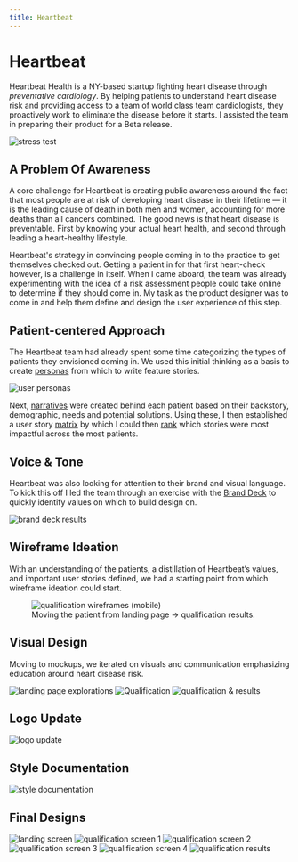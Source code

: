 ```yaml
---
title: Heartbeat
---
```


# Heartbeat

Heartbeat Health is a NY-based startup fighting heart disease through <em>preventative cardiology</em>. By helping patients to understand heart disease risk and providing access to a team of world class team cardiologists, they proactively work to eliminate the disease before it starts. I assisted the team in preparing their product for a Beta release.

<img src="{{ site.baseurl }}/images/heartbeat/stress-test.jpg" alt="stress test">

## A Problem Of Awareness

A core challenge for Heartbeat is creating public awareness around the fact that most people are at risk of developing heart disease in their lifetime — it is the leading cause of death in both men and women, accounting for more deaths than all cancers combined. The good news is that heart disease is preventable. First by knowing your actual heart health, and second through leading a heart-healthy lifestyle.

Heartbeat's strategy in convincing people coming in to the practice to get themselves checked out. Getting a patient in for that first heart-check however, is a challenge in itself. When I came aboard, the team was already experimenting with the idea of a risk assessment people could take online to determine if they should come in. My task as the product designer was to come in and help them define and design the user experience of this step.

## Patient-centered Approach

The Heartbeat team had already spent some time categorizing the types of patients they envisioned coming in. We used this initial thinking as a basis to create <a href="https://drive.google.com/drive/folders/1Ve634HA9V070lLvJ198nwLZqZvVMeyeI?usp=sharing" target="_blank">personas</a> from which to write feature stories.

<img src="{{ site.baseurl }}/images/heartbeat/user-personas-overview.jpg" alt="user personas">

Next, <a href="https://drive.google.com/open?id=1Ve634HA9V070lLvJ198nwLZqZvVMeyeI" target="_blank">narratives</a> were created behind each patient based on their backstory, demographic, needs and potential solutions. Using these, I then established a user story <a href="https://docs.google.com/spreadsheets/d/15tHqNh0g0SuM7EV_haE-IGjNOURVD5s3kRXGKKvDck4/edit?usp=sharing">matrix</a> by which I could then <a href="https://docs.google.com/document/d/1eZWSZU4mbpAtjBvEQlw68SSQ7914zowhIZL20dYBntg/edit?usp=sharing">rank</a> which stories were most impactful across the most patients.

## Voice & Tone

Heartbeat was also looking for attention to their brand and visual language. To kick this off I led the team through an exercise with the <a href="https://branding.cards/" target="_blank">Brand Deck</a> to quickly identify values on which to build design on.

<img src="{{ site.baseurl }}/images/heartbeat/brand-deck-results.jpg" alt="brand deck results">

## Wireframe Ideation

With an understanding of the patients, a distillation of Heartbeat’s values, and important user stories defined, we had a starting point from which wireframe ideation could start.

<figure>
<img src="{{ site.baseurl }}/images/heartbeat/QUAL-v2.1-(mobile).jpg" alt="qualification wireframes (mobile)">
<figcaption>Moving the patient from landing page → qualification results.</figcaption>
</figure>

## Visual Design

Moving to mockups, we iterated on visuals and communication emphasizing education around heart disease risk.

<img src="{{ site.baseurl }}/images/heartbeat/landing-page-explorations.jpg" alt="landing page explorations">
<img src="{{ site.baseurl }}/images/heartbeat/qual.jpg" alt="Qualification">
<img src="{{ site.baseurl }}/images/heartbeat/qual+results.jpg" alt="qualification & results">

## Logo Update

<img src="{{ site.baseurl }}/images/heartbeat/logo-update.jpg" alt="logo update">

## Style Documentation

<img src="{{ site.baseurl }}/images/heartbeat/style+guide.jpg" alt="style documentation">

## Final Designs

<img src="{{ site.baseurl }}/images/heartbeat/landing.gif" alt="landing screen">

<img src="{{ site.baseurl }}/images/heartbeat/qual-1.gif" alt="qualification screen 1">

<img src="{{ site.baseurl }}/images/heartbeat/qual-2.gif" alt="qualification screen 2">

<img src="{{ site.baseurl }}/images/heartbeat/qual-3.png" alt="qualification screen 3">

<img src="{{ site.baseurl }}/images/heartbeat/qual-4.png" alt="qualification screen 4">

<img src="{{ site.baseurl }}/images/heartbeat/qual-results.png" alt="qualification results">
